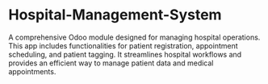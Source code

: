 # Hospital-Management-System
 A comprehensive Odoo module designed for managing hospital operations. This app includes functionalities for patient registration, appointment scheduling, and patient tagging. It streamlines hospital workflows and provides an efficient way to manage patient data and medical appointments.
